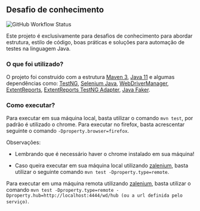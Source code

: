 ## Desafio de conhecimento
![GitHub Workflow Status](https://img.shields.io/github/workflow/status/clevsampaio/knowledge-challenge/maven?style=for-the-badge)

Este projeto é exclusivamente para desafios de conhecimento para abordar estrutura, estilo de código, boas práticas e 
soluções para automação de testes na linguagem Java.

### O que foi utilizado?

O projeto foi construido com a estrutura [Maven 3](http://maven.apache.org/download.cgi), [Java 11](https://www.oracle.com/java/technologies/javase-jdk11-downloads.html) e algumas dependências como:
[TestNG](https://mvnrepository.com/artifact/org.testng/testng/7.3.0), 
[Selenium Java](https://mvnrepository.com/artifact/org.seleniumhq.selenium/selenium-java/3.141.59), 
[WebDriverManager](https://mvnrepository.com/artifact/io.github.bonigarcia/webdrivermanager/4.3.1), 
[ExtentReports](https://mvnrepository.com/artifact/com.aventstack/extentreports/4.0.9), 
[ExtentReports TestNG Adapter](https://mvnrepository.com/artifact/com.aventstack/extentreports-testng-adapter/1.0.3), 
[Java Faker](https://mvnrepository.com/artifact/com.github.javafaker/javafaker/1.0.2).

### Como executar?
Para executar em sua máquina local, basta utilizar o comando `mvn test`, por padrão é utilizado o chrome.
Para executar no firefox, basta acrescentar seguinte o comando `-Dproperty.browser=firefox`.

Observações:
- Lembrando que é necessário haver o chrome instalado em sua máquina!

- Caso queira executar em sua máquina local utilizando [zalenium](https://opensource.zalando.com/zalenium/), basta utilizar o seguinte comando 
`mvn test -Dproperty.type=remote`.
  
Para executar em uma máquina remota utilizando [zalenium](https://opensource.zalando.com/zalenium/), 
basta utilizar o comando `mvn test -Dproperty.type=remote -Dproperty.hub=http://localhost:4444/wd/hub (ou a url definida pelo serviço)`.